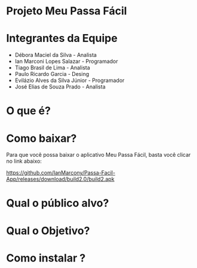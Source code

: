 <h1>Projeto Meu Passa Fácil</h1>

<h1>Integrantes da Equipe</h1>
<ul>
  <li>Débora Maciel da Silva - Analista</il>
  <li>Ian Marconi Lopes Salazar - Programador</il>
  <li>Tiago Brasil de Lima - Analista</il>
  <li>Paulo Ricardo Garcia - Desing</il>
  <li>Evilázio Alves da Silva Júnior - Programador</il>
  <li>José Elias de Souza Prado - Analista</il>
</ul>

<h1> O que é?</h1>

<h1>Como baixar?</h1>

<p>Para que você possa baixar o aplicativo Meu Passa Fácil, basta você clicar no link abaixo:
<h>

https://github.com/IanMarcony/Passa-Facil-App/releases/download/build2.0/build2.apk
<p/>

<h1>Qual o público alvo?</h1>
    
<h1> Qual o Objetivo?</h1>

<h1>Como instalar ?</h1>

